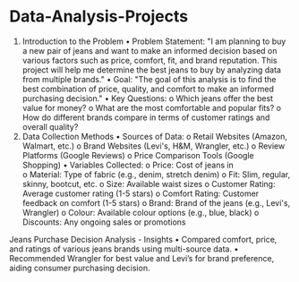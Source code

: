 # Data-Analysis-Projects

1. Introduction to the Problem 
• Problem Statement: 
"I am planning to buy a new pair of jeans and want to make an informed decision based on 
various factors such as price, comfort, fit, and brand reputation. This project will help me 
determine the best jeans to buy by analyzing data from multiple brands." 
• Goal: 
"The goal of this analysis is to find the best combination of price, quality, and comfort to 
make an informed purchasing decision." 
• Key Questions: 
o Which jeans offer the best value for money? 
o What are the most comfortable and popular fits? 
o How do different brands compare in terms of customer ratings and overall quality? 
2. Data Collection Methods 
• Sources of Data: 
o Retail Websites (Amazon, Walmart, etc.) 
o Brand Websites (Levi's, H&M, Wrangler, etc.) 
o Review Platforms (Google Reviews) 
o Price Comparison Tools (Google Shopping) 
• Variables Collected: 
o Price: Cost of jeans in  
o Material: Type of fabric (e.g., denim, stretch denim) 
o Fit: Slim, regular, skinny, bootcut, etc. 
o Size: Available waist sizes 
o Customer Rating: Average customer rating (1-5 stars) 
o Comfort Rating: Customer feedback on comfort (1-5 stars) 
o Brand: Brand of the jeans (e.g., Levi's, Wrangler) 
o Colour: Available colour options (e.g., blue, black) 
o Discounts: Any ongoing sales or promotions 


Jeans Purchase Decision Analysis - Insights
•	Compared comfort, price, and ratings of various jeans brands using multi-source data.
•	Recommended Wrangler for best value and Levi’s for brand preference, aiding consumer purchasing decision.
